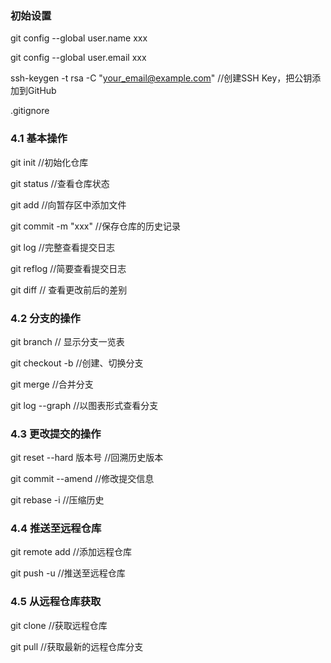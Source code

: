 ### 初始设置

git config --global user.name xxx

git config --global user.email xxx

ssh-keygen -t rsa -C "your_email@example.com" //创建SSH Key，把公钥添加到GitHub

.gitignore

### 4.1 基本操作

git init //初始化仓库

git status //查看仓库状态

git add //向暂存区中添加文件

git commit -m "xxx" //保存仓库的历史记录

git log //完整查看提交日志

git reflog //简要查看提交日志

git diff // 查看更改前后的差别

### 4.2 分支的操作

git branch // 显示分支一览表

git checkout -b //创建、切换分支

git merge //合并分支

git log --graph //以图表形式查看分支

### 4.3 更改提交的操作

git reset --hard 版本号 //回溯历史版本

git commit --amend //修改提交信息

git rebase -i //压缩历史

### 4.4 推送至远程仓库

git remote add //添加远程仓库

git push -u //推送至远程仓库


### 4.5 从远程仓库获取

git clone //获取远程仓库

git pull //获取最新的远程仓库分支

